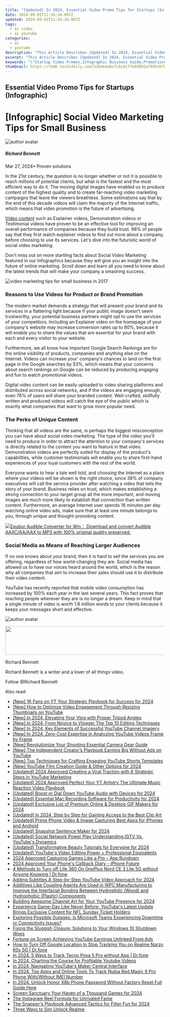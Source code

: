 ```yaml
---
title: "[Updated] In 2024, Essential Video Promo Tips for Startups (Infographic)"
date: 2024-09-01T11:54:34.097Z
updated: 2024-09-02T11:54:34.097Z
tags:
  - ai video
  - ai youtube
categories:
  - ai
  - youtube
description: "This Article Describes [Updated] In 2024, Essential Video Promo Tips for Startups (Infographic)"
excerpt: "This Article Describes [Updated] In 2024, Essential Video Promo Tips for Startups (Infographic)"
keywords: "\"Startup Video Promos,Infographic Business Guide,Promotional Strategies,Entrepreneurial Videos,Infographics for Marketing,Digital Start-Up Tips,Branding in Video\""
thumbnail: https://thmb.techidaily.com/52b4eaebcfcbc6c7fedd891af89526f0d5ee168fe7bb540778411c3fb0605514.jpg
---
```


## Essential Video Promo Tips for Startups (Infographic)

# \[Infographic\] Social Video Marketing Tips for Small Business

![author avatar](https://images.wondershare.com/filmora/article-images/richard-bennett.jpg)

##### Richard Bennett

 Mar 27, 2024• Proven solutions

In the 21st century, the question is no longer whether or not it is possible to reach millions of potential clients, but what is the fastest and the most efficient way to do it. The moving digital images have enabled us to produce content of the highest quality and to create far-reaching video marketing campaigns that leave the viewers breathless. Some estimations say that by the end of this decade videos will claim the majority of the Internet traffic, which means that video promotion is the future of advertising.

[Video content](https://www.pointvisible.com/blog/video-marketing/) such as Explainer videos, Demonstration videos or Testimonial videos have proven to be an effective tool for improving an overall performance of companies because they build trust. 98% of people say that they first watch explainer videos to find out more about a company, before choosing to use its services. Let's dive into the futuristic world of social video marketing.

Don't miss out on more startling facts about Social Video Marketing featured in our Infographics because they will give you an insight into the future of online marketing. Scroll down and learn all you need to know about the latest trends that will make your company a smashing success.

![video marketing tips for small business in 2017](https://images.wondershare.com/filmora/article-images/video-marketing-tips-for-small-business-in-2017.jpg)

### Reasons to Use Videos for Product or Brand Promotion

The modern market demands a strategy that will present your brand and its services in a flattering light because if your public image doesn't seem trustworthy, your potential business partners might opt to use the services of your competitors. Including an Explainer video on the homepage of your company's website may increase conversion rates up to 80%, because it will enable you to share the values that are essential for your brand with each and every visitor to your website.

Furthermore, we all know how important Google Search Rankings are for the online visibility of products, companies and anything else on the Internet. Videos can increase your' company's chances to land on the first page in the Google searches by 53%, which means that your concerns about search rankings on Google can be reduced by producing engaging and fun to watch promotional videos.

Digital video content can be easily uploaded to video sharing platforms and distributed across social networks, and if the videos are engaging enough, even 76% of users will share your branded content. Well-crafted, skillfully written and produced videos will catch the eye of the public which is exactly what companies that want to grow more popular need.

### The Perks of Unique Content

Thinking that all videos are the same, is perhaps the biggest misconception you can have about social video marketing. The type of the video you'll need to produce in order to attract the attention to your company's services is directly related to the content you want to feature in that video. Demonstration videos are perfectly suited for display of the product's capabilities, while customer testimonials will enable you to share first-hand experiences of your loyal customers with the rest of the world.

Everyone wants to hear a tale well told, and choosing the Internet as a place where your videos will be shown is the right choice, since 39% of company executives will call the service provider after watching a video that tells the story of your brand. Business relies on trust, which makes establishing a strong connection to your target group all the more important, and moving images are much more likely to establish that connection than written content. Furthermore, an average Internet user spends 16 minutes per day watching online video ads, make sure that at least one minute belongs to you, through unique and thought-provoking content.

<!-- affiliate ads begin -->
<a href="https://secure.2checkout.com/order/checkout.php?PRODS=4708689&QTY=1&AFFILIATE=108875&CART=1"><img src="https://www.epubor.com/images/uppic/audible-converter-interface.png" border="0">Epubor Audible Converter for Win： Download and convert Audible AAXC/AA/AAX to MP3 with 100% original quality preserved.</a>
<!-- affiliate ads end -->
### Social Media as Means of Reaching Larger Audiences

If no one knows about your brand, then it is hard to sell the services you are offering, regardless of how world-changing they are. Social media has allowed us to have our voices heard around the world, which is the reason why all companies that aim to increase their sales should use it to distribute their video content.

YouTube has recently reported that mobile video consumption has increased by 100% each year in the last several years. This fact proves that reaching people wherever they are is no longer a dream. Keep in mind that a single minute of video is worth 1.8 million words to your clients because it keeps your messages short and effective.

![author avatar](https://images.wondershare.com/filmora/article-images/richard-bennett.jpg)

<!-- affiliate ads begin -->
<a href="https://mindmanager.sjv.io/c/5597632/1787667/20231" target="_top" id="1787667"><img src="//a.impactradius-go.com/display-ad/20231-1787667" border="0" alt="" width="728" height="90"/></a><img height="0" width="0" src="https://imp.pxf.io/i/5597632/1787667/20231" style="position:absolute;visibility:hidden;" border="0" />
<!-- affiliate ads end -->
Richard Bennett

Richard Bennett is a writer and a lover of all things video.

Follow @Richard Bennett


<ins class="adsbygoogle"
     style="display:block"
     data-ad-format="autorelaxed"
     data-ad-client="ca-pub-7571918770474297"
     data-ad-slot="1223367746"></ins>



<ins class="adsbygoogle"
     style="display:block"
     data-ad-client="ca-pub-7571918770474297"
     data-ad-slot="8358498916"
     data-ad-format="auto"
     data-full-width-responsive="true"></ins>

<span class="atpl-alsoreadstyle">Also read:</span>
<div><ul>
<li><a href="https://youtube-blog.techidaily.com/k-fans-on-yt-your-strategic-playbook-for-success-for-2024/"><u>[New] 1K Fans on YT  Your Strategic Playbook for Success for 2024</u></a></li>
<li><a href="https://youtube-web.techidaily.com/ow-to-optimize-video-engagement-through-resizing-thumbnails-on-youtube/"><u>[New] How to Optimize Video Engagement Through Resizing Thumbnails on YouTube</u></a></li>
<li><a href="https://youtube-web.techidaily.com/n-2024-elevating-your-vlog-with-proper-tripod-angles/"><u>[New] In 2024, Elevating Your Vlog with Proper Tripod Angles</u></a></li>
<li><a href="https://youtube-web.techidaily.com/n-2024-from-novice-to-vlogger-the-top-10-editing-techniques/"><u>[New] In 2024, From Novice to Vlogger  The Top 10 Editing Techniques</u></a></li>
<li><a href="https://youtube-web.techidaily.com/n-2024-key-elements-of-successful-youtube-channel-imagery/"><u>[New] In 2024, Key Elements of Successful YouTube Channel Imagery</u></a></li>
<li><a href="https://youtube-web.techidaily.com/n-2024-zero-cost-expertise-in-analyzing-youtube-videos-frame-by-frame/"><u>[New] In 2024, Zero-Cost Expertise in Analyzing YouTube Videos Frame by Frame</u></a></li>
<li><a href="https://extra-approaches.techidaily.com/new-revolutionize-your-shooting-essential-camera-gear-guide/"><u>[New] Revolutionize Your Shooting  Essential Camera Gear Guide</u></a></li>
<li><a href="https://youtube-web.techidaily.com/he-independent-creators-playbook-earning-big-without-ads-on-youtube/"><u>[New] The Independent Creator’s Playbook  Earning Big Without Ads on YouTube</u></a></li>
<li><a href="https://youtube-web.techidaily.com/op-techniques-for-crafting-engaging-youtube-shorts-templates/"><u>[New] Top Techniques for Crafting Engaging YouTube Shorts Templates</u></a></li>
<li><a href="https://youtube-web.techidaily.com/outube-film-creation-guide-and-other-options-for-2024/"><u>[New] YouTube Film Creation Guide & Other Options for 2024</u></a></li>
<li><a href="https://youtube-web.techidaily.com/ed-2024-approved-creating-a-viral-traction-with-6-strategic-steps-in-youtube-marketing/"><u>[Updated] 2024 Approved  Creating a Viral Traction with 6 Strategic Steps in YouTube Marketing</u></a></li>
<li><a href="https://youtube-web.techidaily.com/ed-2024-approved-perfect-your-yt-artistry-the-ultimate-music-reaction-video-playbook/"><u>[Updated] 2024 Approved  Perfect Your YT Artistry  The Ultimate Music Reaction Video Playbook</u></a></li>
<li><a href="https://facebook-record-videos.techidaily.com/updated-boost-or-dial-down-youtube-audio-with-devices-for-2024/"><u>[Updated] Boost or Dial Down YouTube Audio with Devices for 2024</u></a></li>
<li><a href="https://digital-screen-recording.techidaily.com/updated-essential-mac-recording-software-for-productivity-for-2024/"><u>[Updated] Essential Mac Recording Software for Productivity for 2024</u></a></li>
<li><a href="https://youtube-web.techidaily.com/ed-exclusive-list-of-premium-online-and-desktop-gif-makers-for-2024/"><u>[Updated] Exclusive List of Premium Online & Desktop GIF Makers for 2024</u></a></li>
<li><a href="https://fox-info.techidaily.com/updated-in-2024-step-by-step-for-gaining-access-to-the-best-clip-art/"><u>[Updated] In 2024, Step by Step for Gaining Access to the Best Clip Art</u></a></li>
<li><a href="https://youtube-web.techidaily.com/ed-prime-phone-video-and-image-capturing-best-apps-for-iphones-and-android/"><u>[Updated] Prime Phone Video & Image Capturing  Best Apps for iPhones and Android</u></a></li>
<li><a href="https://youtube-web.techidaily.com/ed-snapshot-sentence-maker-for-2024/"><u>[Updated] Snapshot Sentence Maker for 2024</u></a></li>
<li><a href="https://facebook-video-footage.techidaily.com/updated-social-network-power-play-understanding-igtv-vs-youtubes-dynamics/"><u>[Updated] Social Network Power Play  Understanding IGTV Vs. YouTube's Dynamics</u></a></li>
<li><a href="https://youtube-web.techidaily.com/ed-transformative-beauty-tutorials-for-everyone-for-2024/"><u>[Updated] Transformative Beauty Tutorials for Everyone for 2024</u></a></li>
<li><a href="https://youtube-web.techidaily.com/ed-youtubes-video-editing-power-plus-professional-equivalents/"><u>[Updated] YouTube's Video Editing Power + Professional Equivalents</u></a></li>
<li><a href="https://digital-screen-recording.techidaily.com/2024-approved-capturing-games-like-a-pro-app-rundown/"><u>2024 Approved  Capturing Games Like a Pro – App Rundown</u></a></li>
<li><a href="https://fox-helps.techidaily.com/2024-approved-your-phones-callback-diary-iphone-future/"><u>2024 Approved  Your Phone's Callback Diary - iPhone Future</u></a></li>
<li><a href="https://location-fake.techidaily.com/4-methods-to-turn-off-life-360-on-oneplus-nord-ce-3-lite-5g-without-anyone-knowing-drfone-by-drfone-virtual-android/"><u>4 Methods to Turn off Life 360 On OnePlus Nord CE 3 Lite 5G without Anyone Knowing | Dr.fone</u></a></li>
<li><a href="https://youtube-web.techidaily.com/g-subtitles-a-step-by-step-youtube-video-approach-for-2024/"><u>Adding Subtitles  A Step-by-Step YouTube Video Approach for 2024</u></a></li>
<li><a href="https://hardware-updates.techidaily.com/additives-like-coupling-agents-are-used-in-wpc-manufacturing-to-improve-the-interfacial-bonding-between-hydrophilic-wood-and-hydrophobic-plastic-components.334/"><u>Additives Like Coupling Agents Are Used in WPC Manufacturing to Improve the Interfacial Bonding Between Hydrophilic (Wood) and Hydrophobic (Plastic) Components</u></a></li>
<li><a href="https://youtube-web.techidaily.com/ing-awesome-channel-art-for-your-youtube-presence-for-2024/"><u>Building Awesome Channel Art for Your YouTube Presence for 2024</u></a></li>
<li><a href="https://buynow-reviews.techidaily.com/experience-game-day-like-never-before-youtubes-latest-update-brings-exclusive-content-for-nfl-sunday-ticket-holders/"><u>Experience Game-Day Like Never Before: YouTube's Latest Update Brings Exclusive Content for NFL Sunday Ticket Holders</u></a></li>
<li><a href="https://tech-recovery.techidaily.com/exploring-possible-outages-is-microsoft-teams-experiencing-downtime-or-connectivity-issues/"><u>Exploring Possible Outages: Is Microsoft Teams Experiencing Downtime or Connectivity Issues?</u></a></li>
<li><a href="https://win-howtos.techidaily.com/fixing-the-sluggish-closure-solutions-to-your-windows-10-shutdown-woes/"><u>Fixing the Sluggish Closure: Solutions to Your Windows 10 Shutdown Woes</u></a></li>
<li><a href="https://youtube-web.techidaily.com/ne-on-screen-achieving-youtube-earnings-unlinked-from-ads/"><u>Fortune on Screen  Achieving YouTube Earnings Unlinked From Ads</u></a></li>
<li><a href="https://android-location-track.techidaily.com/how-to-turn-off-google-location-to-stop-tracking-you-on-realme-narzo-60x-5g-drfone-by-drfone-virtual-android/"><u>How to Turn Off Google Location to Stop Tracking You on Realme Narzo 60x 5G | Dr.fone</u></a></li>
<li><a href="https://android-location-track.techidaily.com/in-2024-5-ways-to-track-tecno-pova-5-pro-without-app-drfone-by-drfone-virtual-android/"><u>In 2024, 5 Ways to Track Tecno Pova 5 Pro without App | Dr.fone</u></a></li>
<li><a href="https://youtube-web.techidaily.com/24-charting-the-course-for-profitable-youtube-videos/"><u>In 2024, Charting the Course for Profitable Youtube Videos</u></a></li>
<li><a href="https://youtube-web.techidaily.com/24-navigating-youtubes-maker-central-interface/"><u>In 2024, Navigating YouTube's Maker Central Interface</u></a></li>
<li><a href="https://easy-unlock-android.techidaily.com/in-2024-top-apps-and-online-tools-to-track-nubia-red-magic-9-pro-phone-withwithout-imei-number-by-drfone-android/"><u>In 2024, Top Apps and Online Tools To Track Nubia Red Magic 9 Pro Phone With/Without IMEI Number</u></a></li>
<li><a href="https://unlock-android.techidaily.com/in-2024-unlock-honor-x8b-phone-password-without-factory-reset-full-guide-here-by-drfone-android/"><u>In 2024, Unlock Honor X8b Phone Password Without Factory Reset Full Guide Here</u></a></li>
<li><a href="https://youtube-web.techidaily.com/n-sanctuary-your-haven-of-a-thousand-games-for-2024/"><u>Screen Sanctuary  Your Haven of a Thousand Games for 2024</u></a></li>
<li><a href="https://instagram-video-files.techidaily.com/the-instagram-reel-formula-for-unrivaled-fame/"><u>The Instagram Reel Formula for Unrivaled Fame</u></a></li>
<li><a href="https://snapchat-videos.techidaily.com/the-snappers-playbook-advanced-tactics-for-filter-fun-for-2024/"><u>The Snapper's Playbook  Advanced Tactics for Filter Fun for 2024</u></a></li>
<li><a href="https://sim-unlock.techidaily.com/three-ways-to-sim-unlock-realme-by-drfone-android/"><u>Three Ways to Sim Unlock Realme</u></a></li>
</ul></div>

